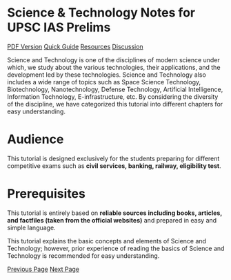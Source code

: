 # Science & Technology Notes for UPSC IAS Prelims
[PDF Version](../fundamentals_of_science_and_technology/fundamentals_of_science_and_technology_pdf_version.md)
[Quick Guide](../fundamentals_of_science_and_technology/fundamentals_of_science_and_technology_quick_guide.md)
[Resources](../fundamentals_of_science_and_technology/fundamentals_of_science_and_technology_useful_resources.md)
[Discussion](../fundamentals_of_science_and_technology/fundamentals_of_science_and_technology_discussion.md)

Science and Technology is one of the disciplines of modern science under which, we study about the various technologies, their applications, and the development led by these technologies. Science and Technology also includes a wide range of topics such as Space Science Technology, Biotechnology, Nanotechnology, Defense Technology, Artificial Intelligence, Information Technology, E-infrastructure, etc. By considering the diversity of the discipline, we have categorized this tutorial into different chapters for easy understanding.

# Audience
This tutorial is designed exclusively for the students preparing for different competitive exams such as **civil services, banking, railway, eligibility test**.

# Prerequisites
This tutorial is entirely based on **reliable sources including books, articles, and factfiles (taken from the official websites)** and prepared in easy and simple language.

This tutorial explains the basic concepts and elements of Science and Technology; however, prior experience of reading the basics of Science and Technology is recommended for easy understanding.


[Previous Page](../fundamentals_of_science_and_technology/index.md) [Next Page](../fundamentals_of_science_and_technology/fundamentals_of_science_and_technology_introduction.md) 
